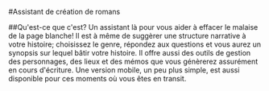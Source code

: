 #Assistant de création de romans

<!--
###~~(alias Projet #1 du CodeH alias "Ekrymoassa")~~
-->

##Qu'est-ce que c'est?
Un assistant là pour vous aider à effacer le malaise de la page blanche! Il est à même de suggèrer une structure narrative à votre histoire; choisissez le genre, répondez aux questions et vous aurez un synopsis sur lequel bâtir votre histoire. Il offre aussi des outils de gestion des personnages, des lieux et des mémos que vous génèrerez assurément en cours d'écriture. Une version mobile, un peu plus simple, est aussi disponible pour ces moments où vous êtes en transit.

<!--
##~~Quelles en sont les fonctionnalitées?~~
* ~~Un assistant de création de synopsis basé sur les genres littéraires, pour vous inspirer;~~
* ~~Des gabarits pour chaque type d'entitées (personnages, lieux, mémos), même une section "autres" pour ces autres entitées possibles tel que Bureau, Avion ou Animaux;~~
* ~~Liaison entre les entitées, il suffit de les nommer dans leur texte, par exemple, nommer le personnage A dans la fiche du personnage B mettra un lien vers ce premier;~~
* ~~Un "moodboard" où vous pourrez épingler ces sources d'inspiration qui vous tiennent à coeur(?);~~
* ~~Assistant de création ePub(?) et PDF(?);~~
* ~~Une fonction de recherche, pour retrouver ces passages ou mentions de personnages que vous croyez avoir écris;~~

##Tailles et limites

###Y as-t'il une limite de nombre et/ou de taille de projets?
Non

###Y as-t'il une limite de nombre d'entitées?
Pas pour le moment

###Sous quelle licence est-ce que mon oeuvre existe ou peut/doit être distribuée et/ou publiée?
Sous celle que vous voulez. Tout le contenu d'une fiche créée et lisible à partir d'une entitée ou du document principal vous appartiennent en tout de façon irrémédiable. Autrement dit tout contenu tapé pour renseigner les champs d'une entitée, incluant le document principal, sont à vous.

###L'application sera t'elle disponible dans d'autres langues?
Non, pas pour le moment.

== EOF ==
-->
